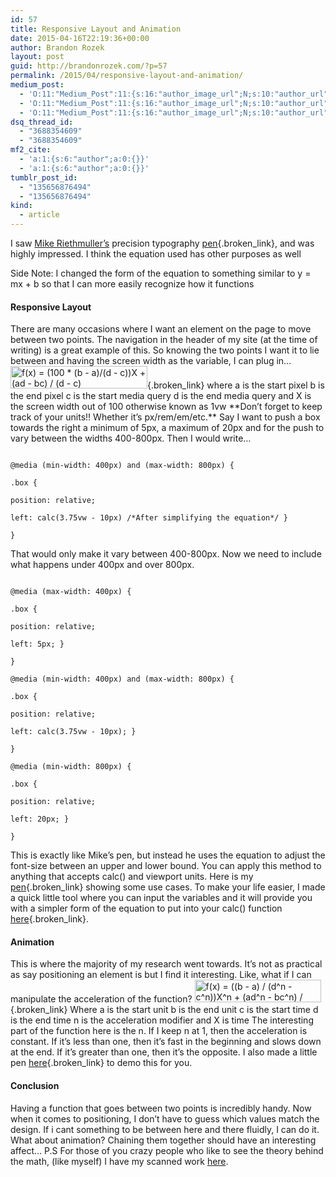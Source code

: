 ```yaml
---
id: 57
title: Responsive Layout and Animation
date: 2015-04-16T22:19:36+00:00
author: Brandon Rozek
layout: post
guid: http://brandonrozek.com/?p=57
permalink: /2015/04/responsive-layout-and-animation/
medium_post:
  - 'O:11:"Medium_Post":11:{s:16:"author_image_url";N;s:10:"author_url";N;s:11:"byline_name";N;s:12:"byline_email";N;s:10:"cross_link";N;s:2:"id";N;s:21:"follower_notification";N;s:7:"license";N;s:14:"publication_id";N;s:6:"status";N;s:3:"url";N;}'
  - 'O:11:"Medium_Post":11:{s:16:"author_image_url";N;s:10:"author_url";N;s:11:"byline_name";N;s:12:"byline_email";N;s:10:"cross_link";N;s:2:"id";N;s:21:"follower_notification";N;s:7:"license";N;s:14:"publication_id";N;s:6:"status";N;s:3:"url";N;}'
  - 'O:11:"Medium_Post":11:{s:16:"author_image_url";N;s:10:"author_url";N;s:11:"byline_name";N;s:12:"byline_email";N;s:10:"cross_link";N;s:2:"id";N;s:21:"follower_notification";N;s:7:"license";N;s:14:"publication_id";N;s:6:"status";N;s:3:"url";N;}'
dsq_thread_id:
  - "3688354609"
  - "3688354609"
mf2_cite:
  - 'a:1:{s:6:"author";a:0:{}}'
  - 'a:1:{s:6:"author";a:0:{}}'
tumblr_post_id:
  - "135656876494"
  - "135656876494"
kind:
  - article
---
```

I saw [Mike Riethmuller&#8217;s](http://madebymike.com.au/) precision typography [pen](http://codepen.io/MadeByMike/pen/YPJJYv){.broken_link}, and was highly impressed. I think the equation used has other purposes as well

<!--more-->

Side Note: I changed the form of the equation to something similar to y = mx + b so that I can more easily recognize how it functions

#### Responsive Layout

There are many occasions where I want an element on the page to move between two points. The navigation in the header of my site (at the time of writing) is a great example of this. So knowing the two points I want it to lie between and having the screen width as the variable, I can plug in&#8230; [<img class="aligncenter size-full wp-image-58" src="https://brandonrozek.com/wp-content/uploads/2015/04/responsivelayoutequation.gif" alt="f(x) = (100 * (b - a)/(d - c))X + (ad - bc) / (d - c)" width="219" height="36" />](https://brandonrozek.com/wp-content/uploads/2015/04/responsivelayoutequation.gif){.broken_link} where a is the start pixel b is the end pixel c is the start media query d is the end media query and X is the screen width out of 100 otherwise known as 1vw \*\*Don&#8217;t forget to keep track of your units!! Whether it&#8217;s px/rem/em/etc.\*\* Say I want to push a box towards the right a minimum of 5px, a maximum of 20px and for the push to vary between the widths 400-800px. Then I would write&#8230;

<pre><code class="language-css">
@media (min-width: 400px) and (max-width: 800px) {

.box {

position: relative;

left: calc(3.75vw - 10px) /*After simplifying the equation*/ }

}
</code></pre>

That would only make it vary between 400-800px. Now we need to include what happens under 400px and over 800px.

<pre><code class="language-css">
@media (max-width: 400px) {

.box {

position: relative;

left: 5px; }

}

@media (min-width: 400px) and (max-width: 800px) {

.box {

position: relative;

left: calc(3.75vw - 10px); }

}

@media (min-width: 800px) {

.box {

position: relative;

left: 20px; }

}
</code></pre>

This is exactly like Mike&#8217;s pen, but instead he uses the equation to adjust the font-size between an upper and lower bound. You can apply this method to anything that accepts calc() and viewport units. Here is my [pen](http://codepen.io/brandonrozek/pen/JoQVEb){.broken_link} showing some use cases. To make your life easier, I made a quick little tool where you can input the variables and it will provide you with a simpler form of the equation to put into your calc() function [here](http://codepen.io/brandonrozek/pen/KpPwGL){.broken_link}.

#### Animation

This is where the majority of my research went towards. It&#8217;s not as practical as say positioning an element is but I find it interesting. Like, what if I can manipulate the acceleration of the function? [<img class="aligncenter size-full wp-image-62" src="https://brandonrozek.com/wp-content/uploads/2015/04/accelerationequation.gif" alt="f(x) = ((b - a) / (d^n - c^n))X^n + (ad^n - bc^n) / (d^n - c^n) " width="202" height="36" />](https://brandonrozek.com/wp-content/uploads/2015/04/accelerationequation.gif){.broken_link} Where a is the start unit b is the end unit c is the start time d is the end time n is the acceleration modifier and X is time The interesting part of the function here is the n. If I keep n at 1, then the acceleration is constant. If it&#8217;s less than one, then it&#8217;s fast in the beginning and slows down at the end. If it&#8217;s greater than one, then it&#8217;s the opposite. I also made a little pen [here](http://codepen.io/brandonrozek/pen/RNzdOV){.broken_link} to demo this for you.

#### Conclusion

Having a function that goes between two points is incredibly handy. Now when it comes to positioning, I don&#8217;t have to guess which values match the design. If i cant something to be between here and there fluidly, I can do it. What about animation? Chaining them together should have an interesting affect&#8230; P.S For those of you crazy people who like to see the theory behind the math, (like myself) I have my scanned work [here](https://brandonrozek.com/2015/04/function-two-points-theory/).